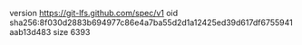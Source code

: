 version https://git-lfs.github.com/spec/v1
oid sha256:8f030d2883b694977c86e4a7ba55d2d1a12425ed39d617df6755941aab13d483
size 6393
